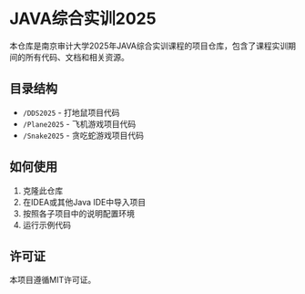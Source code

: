 # JAVA综合实训2025

本仓库是南京审计大学2025年JAVA综合实训课程的项目仓库，包含了课程实训期间的所有代码、文档和相关资源。


## 目录结构

- `/DDS2025` - 打地鼠项目代码
- `/Plane2025` - 飞机游戏项目代码
- `/Snake2025` - 贪吃蛇游戏项目代码

## 如何使用

1. 克隆此仓库
2. 在IDEA或其他Java IDE中导入项目
3. 按照各子项目中的说明配置环境
4. 运行示例代码

## 许可证

本项目遵循MIT许可证。
